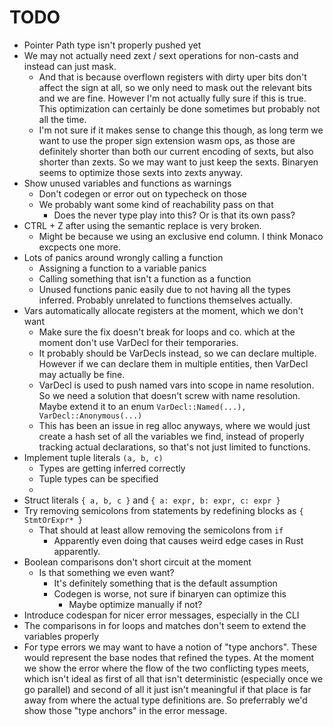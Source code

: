 # TODO

- Pointer Path type isn't properly pushed yet
- We may not actually need zext / sext operations for non-casts and instead can just mask.
  - And that is because overflown registers with dirty uper bits don't affect
    the sign at all, so we only need to mask out the relevant bits and we are
    fine. However I'm not actually fully sure if this is true. This optimization
    can certainly be done sometimes but probably not all the time.
  - I'm not sure if it makes sense to change this though, as long term we want
    to use the proper sign extension wasm ops, as those are definitely shorter
    than both our current encoding of sexts, but also shorter than zexts. So we
    may want to just keep the sexts. Binaryen seems to optimize those sexts into
    zexts anyway.
- Show unused variables and functions as warnings
  - Don't codegen or error out on typecheck on those
  - We probably want some kind of reachability pass on that
    - Does the never type play into this? Or is that its own pass?
- CTRL + Z after using the semantic replace is very broken.
  - Might be because we using an exclusive end column. I think Monaco excpects
    one more.
- Lots of panics around wrongly calling a function
  - Assigning a function to a variable panics
  - Calling something that isn't a function as a function
  - Unused functions panic easily due to not having all the types inferred.
    Probably unrelated to functions themselves actually.
- Vars automatically allocate registers at the moment, which we don't want
  - Make sure the fix doesn't break for loops and co. which at the moment
    don't use VarDecl for their temporaries.
  - It probably should be VarDecls instead, so we can declare multiple.
    However if we can declare them in multiple entities, then VarDecl may
    actually be fine.
  - VarDecl is used to push named vars into scope in name resolution. So
    we need a solution that doesn't screw with name resolution. Maybe
    extend it to an enum `VarDecl::Named(...), VarDecl::Anonymous(...)`
  - This has been an issue in reg alloc anyways, where we would just
    create a hash set of all the variables we find, instead of properly
    tracking actual declarations, so that's not just limited to functions.
- Implement tuple literals `(a, b, c)`
  - Types are getting inferred correctly
  - Tuple types can be specified
  -
- Struct literals `{ a, b, c }` and `{ a: expr, b: expr, c: expr }`
- Try removing semicolons from statements by redefining blocks as `{ StmtOrExpr* }`
  - That should at least allow removing the semicolons from `if`
    - Apparently even doing that causes weird edge cases in Rust apparently.
- Boolean comparisons don't short circuit at the moment
  - Is that something we even want?
    - It's definitely something that is the default assumption
    - Codegen is worse, not sure if binaryen can optimize this
      - Maybe optimize manually if not?
- Introduce codespan for nicer error messages, especially in the CLI
- The comparisons in for loops and matches don't seem to extend the variables
  properly
- For type errors we may want to have a notion of "type anchors". These would
  represent the base nodes that refined the types. At the moment we show the
  error where the flow of the two conflicting types meets, which isn't ideal as
  first of all that isn't deterministic (especially once we go parallel) and
  second of all it just isn't meaningful if that place is far away from where
  the actual type definitions are. So preferrably we'd show those "type anchors"
  in the error message.
